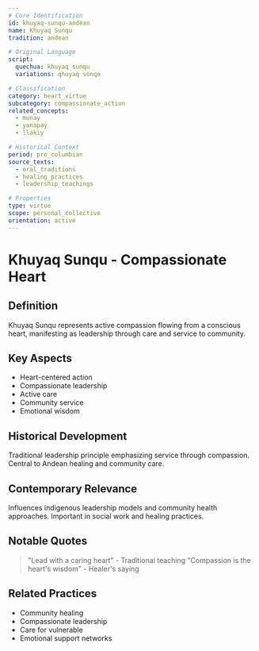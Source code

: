 ```yaml
---
# Core Identification
id: khuyaq-sunqu-andean
name: Khuyaq Sunqu
tradition: andean

# Original Language
script:
  quechua: khuyaq sunqu
  variations: qhuyaq sonqo

# Classification
category: heart_virtue
subcategory: compassionate_action
related_concepts:
  - munay
  - yanapay
  - llakiy

# Historical Context
period: pre_columbian
source_texts:
  - oral_traditions
  - healing_practices
  - leadership_teachings

# Properties
type: virtue
scope: personal_collective
orientation: active
---
```


# Khuyaq Sunqu - Compassionate Heart

## Definition
Khuyaq Sunqu represents active compassion flowing from a conscious heart, manifesting as leadership through care and service to community.

## Key Aspects
- Heart-centered action
- Compassionate leadership
- Active care
- Community service
- Emotional wisdom

## Historical Development
Traditional leadership principle emphasizing service through compassion. Central to Andean healing and community care.

## Contemporary Relevance
Influences indigenous leadership models and community health approaches. Important in social work and healing practices.

## Notable Quotes
> "Lead with a caring heart" - Traditional teaching
> "Compassion is the heart's wisdom" - Healer's saying

## Related Practices
- Community healing
- Compassionate leadership
- Care for vulnerable
- Emotional support networks